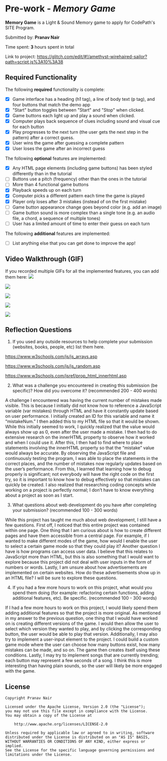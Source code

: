 # Pre-work - *Memory Game*

**Memory Game** is a Light & Sound Memory game to apply for CodePath's SITE Program. 

Submitted by: **Pranav Nair**

Time spent: **3** hours spent in total

Link to project: https://glitch.com/edit/#!/amethyst-wirehaired-sailor?path=script.js%3A10%3A38

## Required Functionality

The following **required** functionality is complete:

* [X] Game interface has a heading (h1 tag), a line of body text (p tag), and four buttons that match the demo app
* [X] "Start" button toggles between "Start" and "Stop" when clicked. 
* [X] Game buttons each light up and play a sound when clicked. 
* [X] Computer plays back sequence of clues including sound and visual cue for each button
* [X] Play progresses to the next turn (the user gets the next step in the pattern) after a correct guess. 
* [X] User wins the game after guessing a complete pattern
* [X] User loses the game after an incorrect guess

The following **optional** features are implemented:

* [X] Any HTML page elements (including game buttons) has been styled differently than in the tutorial
* [ ] Buttons use a pitch (frequency) other than the ones in the tutorial
* [ ] More than 4 functional game buttons
* [X] Playback speeds up on each turn
* [X] Computer picks a different pattern each time the game is played
* [X] Player only loses after 3 mistakes (instead of on the first mistake)
* [ ] Game button appearance change goes beyond color (e.g. add an image)
* [ ] Game button sound is more complex than a single tone (e.g. an audio file, a chord, a sequence of multiple tones)
* [ ] User has a limited amount of time to enter their guess on each turn

The following **additional** features are implemented:

- [ ] List anything else that you can get done to improve the app!

## Video Walkthrough (GIF)

If you recorded multiple GIFs for all the implemented features, you can add them here:
![](https://i.imgur.com/vnkUQW2.gif)

![](https://i.imgur.com/NaYRzxY.gif)

![](https://i.imgur.com/H66pIzI.gif)

![](https://i.imgur.com/IemKrgK.gif)

![](https://i.imgur.com/7L1KqVi.gif)

## Reflection Questions
1. If you used any outside resources to help complete your submission (websites, books, people, etc) list them here. 

https://www.w3schools.com/js/js_arrays.asp

https://www.w3schools.com/js/js_random.asp

https://www.w3schools.com/jsref/prop_html_innerhtml.asp

2. What was a challenge you encountered in creating this submission (be specific)? How did you overcome it? (recommended 200 - 400 words) 
 
A challenge I encountered was having the current number of mistakes made visible. This is because I initially did not know how to reference a JavaScript variable (var mistakes) through HTML and have it constantly update based on user performance. I initially created an ID for this variable and name it “mistakeNum.” I then added this to my HTML file so that it would be shown. While this initially seemed to work, I quickly realized that the value would always show up as 0, even after the user made a mistake. I then had to do extensive research on the innerHTML property to observe how it worked and when I could use it. After this, I then had to find where to place statements involving the innerHTML property so that the “mistake” value would always be accurate. By observing the JavaScript file and continuously testing the program, I was able to place the statements in the correct places, and the number of mistakes now regularly updates based on the user’s performance. From this, I learned that learning how to debug properly is significant; not everybody will have the right code on the first try, so it is important to know how to debug effectively so that mistakes can quickly be created. I also realized that researching coding concepts while working on a project is perfectly normal; I don’t have to know everything about a project as soon as I start.  

3. What questions about web development do you have after completing your submission? (recommended 100 - 300 words) 

While this project has taught me much about web development, I still have a few questions. First off, I noticed that this entire project was contained within one page. One thing that I am curious about is how to create different pages and have them accessible from a central page. For example, if I wanted to make different modes of the game, how would I enable the user to select a certain game mode so that they could play it? Another question I have is how programs can access user data. I believe that this relates to JavaScript more than HTML, but this is also something that I would want to explore because this project did not deal with user inputs in the form of numbers or words. Lastly, I am unsure about how advertisements are implemented on certain websites. How do these advertisements show up in an HTML file? I will be sure to explore these questions.

4. If you had a few more hours to work on this project, what would you spend them doing (for example: refactoring certain functions, adding additional features, etc). Be specific. (recommended 100 - 300 words) 

If I had a few more hours to work on this project, I would likely spend them adding additional features so that the project is more original. As mentioned in my answer to the previous question, one thing that I would have worked on is creating different versions of the game. I would then allow the user to select which version they wanted to play, and by clicking the corresponding button, the user would be able to play that version. Additionally, I may also try to implement a user-input element to the project. I could build a custom game mode where the user can choose how many buttons exist, how many mistakes can be made, and so on. The game then creates itself using these conditions. Lastly, I may try to implement songs that are currently trending; each button may represent a few seconds of a song. I think this is more interesting than having plain sounds, so the user will likely be more engaged with the game.  

## License

    Copyright Pranav Nair

    Licensed under the Apache License, Version 2.0 (the "License");
    you may not use this file except in compliance with the License.
    You may obtain a copy of the License at

        http://www.apache.org/licenses/LICENSE-2.0

    Unless required by applicable law or agreed to in writing, software
    distributed under the License is distributed on an "AS IS" BASIS,
    WITHOUT WARRANTIES OR CONDITIONS OF ANY KIND, either express or implied.
    See the License for the specific language governing permissions and
    limitations under the License.
